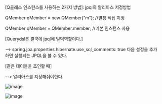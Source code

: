 [Q클래스 인스턴스를 사용하는 2가지 방법]: jpql의 알리아스 저정방법

QMember qMember = new QMember("m"); //별칭 직접 지정

QMember qMember = QMember.member; //기본 인스턴스 사용

[Querydsl은 결국에 jpql에 빌덕역할이다.]

--> spring.jpa.properties.hibernate.use_sql_comments: true 다음 설정을 추가하면 실행되는 JPQL을 볼 수 있다.

[같은 테이블을 조인할 때]

--> 알리아스를 지정해줘야한다.

![image](https://user-images.githubusercontent.com/108928206/194855013-1583cf85-d249-4951-a983-af75c054543e.png)

[static type]: 권장

![image](https://user-images.githubusercontent.com/108928206/194855260-57abc4cf-f8c5-442c-8937-e8796cfe875e.png)

